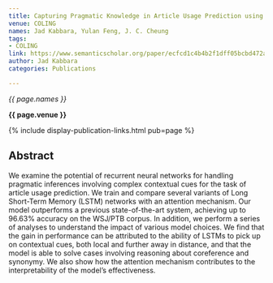 ```yaml
---
title: Capturing Pragmatic Knowledge in Article Usage Prediction using LSTMs
venue: COLING
names: Jad Kabbara, Yulan Feng, J. C. Cheung
tags:
- COLING
link: https://www.semanticscholar.org/paper/ecfcd1c4b4b2f1dff05bcbd472a377dfa1b7f0e8
author: Jad Kabbara
categories: Publications

---
```


*{{ page.names }}*

**{{ page.venue }}**

{% include display-publication-links.html pub=page %}

## Abstract

We examine the potential of recurrent neural networks for handling pragmatic inferences involving complex contextual cues for the task of article usage prediction. We train and compare several variants of Long Short-Term Memory (LSTM) networks with an attention mechanism. Our model outperforms a previous state-of-the-art system, achieving up to 96.63% accuracy on the WSJ/PTB corpus. In addition, we perform a series of analyses to understand the impact of various model choices. We find that the gain in performance can be attributed to the ability of LSTMs to pick up on contextual cues, both local and further away in distance, and that the model is able to solve cases involving reasoning about coreference and synonymy. We also show how the attention mechanism contributes to the interpretability of the model’s effectiveness.